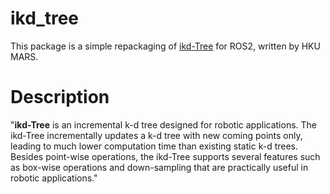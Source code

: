 # ikd_tree

This package is a simple repackaging of [ikd-Tree](https://github.com/hku-mars/ikd-Tree) for ROS2, written by HKU MARS. 

# Description 

"**ikd-Tree** is an incremental k-d tree designed for robotic applications. The ikd-Tree incrementally updates a k-d tree with new coming points only, leading to much lower computation time than existing static k-d trees. Besides point-wise operations, the ikd-Tree supports several features such as box-wise operations and down-sampling that are practically useful in robotic applications."